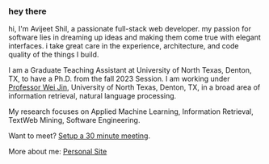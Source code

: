 
### hey there 


hi, I'm Avijeet Shil, a passionate full-stack web developer. my passion for software lies in dreaming up ideas and making them come true with elegant interfaces. i take great care in the experience, architecture, and code quality of the things I build.

<p>I am a Graduate Teaching Assistant at University of North Texas, Denton, TX, to have a Ph.D. from the fall 2023 Session. I am working under <a href="https://engineering.unt.edu/sites/default/files/baseball_card/Wei_Jin.pdf"> Professor Wei Jin</a>, University of North Texas, Denton, TX, in a broad area of information retrieval, natural language processing.</p> 

 <p>My research focuses on Applied Machine Learning, Information Retrieval, TextWeb Mining, Software Engineering.</p>


<p>Want to meet? <a href="https://calendly.com/avijeetshil/30min">Setup a 30 minute meeting</a>.</p>

<p>More about me: <a href="https://avijeetas.github.io/">Personal Site</a></p>
